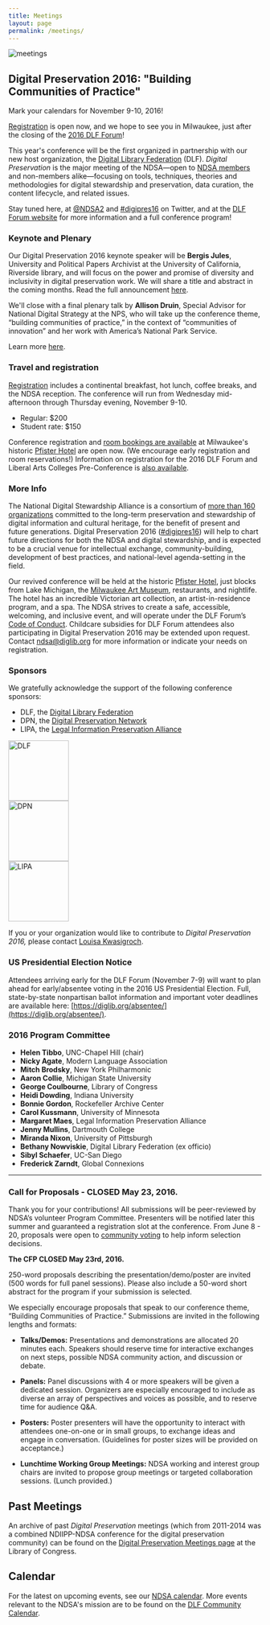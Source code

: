 ```yaml
---
title: Meetings
layout: page
permalink: /meetings/
---
```

<img alt="meetings" src='{{ "/images/icons/presentation.png" | prepend: site.baseurl }}'>

## Digital Preservation 2016: "Building Communities of Practice"
Mark your calendars for November 9-10, 2016!

[Registration](https://www.conftool.pro/dlf2016/) is open now, and we hope to see you in Milwaukee, just after the closing of the [2016 DLF Forum](https://www.diglib.org/forums/2016forum/)!

This year's conference will be the first organized in partnership with our new host organization, the [Digital Library Federation](https://diglib.org/) (DLF). *Digital Preservation* is the major meeting of the NDSA—open to [NDSA members](http://ndsa.diglib.org/members-list/) and non-members alike—focusing on tools, techniques, theories and methodologies for digital stewardship and preservation, data curation, the content lifecycle, and related issues.  

Stay tuned here, at [@NDSA2](https://twitter.com/ndsa2) and [#digipres16](https://twitter.com/search?q=%23digipres16&src=typd) on Twitter, and at the [DLF Forum website](https://www.diglib.org/forums/2016forum/ndsa-digipres16/) for more information and a full conference program!

### Keynote and Plenary

Our Digital Preservation 2016 keynote speaker will be **Bergis Jules**, University and Political Papers Archivist at the University of California, Riverside library, and will focus on the power and promise of diversity and inclusivity in digital preservation work. We will share a title and abstract in the coming months. Read the full announcement [here](https://www.diglib.org/archives/11840/).

We'll close with a final plenary talk by **Allison Druin**, Special Advisor for National Digital Strategy at the NPS, who will take up the conference theme, “building communities of practice,” in the context of “communities of innovation” and her work with America’s National Park Service.

Learn more [here](https://www.diglib.org/forums/2016forum/keynotes/).


### Travel and registration

[Registration](https://www.conftool.pro/dlf2016/) includes a continental breakfast, hot lunch, coffee breaks, and the NDSA reception. The conference will run from Wednesday mid-afternoon through Thursday evening, November 9-10.

- Regular: $200
- Student rate: $150

Conference registration and [room bookings are available](https://www.diglib.org/forums/2016forum/hotel-travel/) at Milwaukee's historic [Pfister Hotel](http://www.thepfisterhotel.com/) are open now. (We encourage early registration and room reservations!) Information on registration for the 2016 DLF Forum and Liberal Arts Colleges Pre-Conference is [also available](https://www.diglib.org/forums/2016forum/registration/).


### More Info

The National Digital Stewardship Alliance is a consortium of [more than 160 organizations](http://ndsa.diglib.org/members-list/) committed to the long-term preservation and stewardship of digital information and cultural heritage, for the benefit of present and future generations. Digital Preservation 2016 ([#digipres16](https://twitter.com/search?q=%23digipres16&src=typd)) will help to chart future directions for both the NDSA and digital stewardship, and is expected to be a crucial venue for intellectual exchange, community-building, development of best practices, and national-level agenda-setting in the field.

Our revived conference will be held at the historic [Pfister Hotel](http://www.thepfisterhotel.com/), just blocks from Lake Michigan, the [Milwaukee Art Museum](http://mam.org/), restaurants, and nightlife. The hotel has an incredible Victorian art collection, an artist-in-residence program, and a spa. The NDSA strives to create a safe, accessible, welcoming, and inclusive event, and will operate under the DLF Forum’s [Code of Conduct](https://www.diglib.org/forums/2016forum/code-of-conduct/). Childcare subsidies for DLF Forum attendees also participating in Digital Preservation 2016 may be extended upon request. Contact [ndsa@diglib.org](ndsa@diglib.org) for more information or indicate your needs on registration.

### Sponsors

We gratefully acknowledge the support of the following conference sponsors:

- DLF, the [Digital Library Federation](https://www.diglib.org/)
- DPN, the [Digital Preservation Network](http://dpn.org)
- LIPA, the [Legal Information Preservation Alliance](http://lipalliance.org/)

<section id="sponsors">
<div class="row">
  <div class="col-md-4">
    <img class="img-responsive center-block" alt="DLF" src="{{ '/images/sponsors/dlf.png' | prepend: site.baseurl }}" width="120" />
  </div>
  <div class="col-md-4">
    <img class="img-responsive center-block" alt="DPN" src="{{ '/images/sponsors/dpn.png' | prepend: site.baseurl }}" width="120" />
  </div>
  <div class="col-md-4">
  <img class="img-responsive center-block" alt="LIPA" src="{{ '/images/sponsors/lipa.png' | prepend: site.baseurl }}" width="120" />
  </div>
  </div>
</section>

If you or your organization would like to contribute to *Digital Preservation 2016,* please contact [Louisa Kwasigroch](mailto:lkwasigroch@clir.org).

### US Presidential Election Notice

Attendees arriving early for the DLF Forum (November 7-9) will want to plan ahead for early/absentee voting in the 2016 US Presidential Election. Full, state-by-state nonpartisan ballot information and important voter deadlines are available here: [https://diglib.org/absentee/](https://diglib.org/absentee/).

### 2016 Program Committee
- **Helen Tibbo**, UNC-Chapel Hill (chair)
- **Nicky Agate**, Modern Language Association
- **Mitch Brodsky**, New York Philharmonic
- **Aaron Collie**, Michigan State University
- **George Coulbourne**, Library of Congress
- **Heidi Dowding**, Indiana University
- **Bonnie Gordon**, Rockefeller Archive Center
- **Carol Kussmann**, University of Minnesota
- **Margaret Maes**, Legal Information Preservation Alliance
- **Jenny Mullins**, Dartmouth College
- **Miranda Nixon**, University of Pittsburgh
- **Bethany Nowviskie**, Digital Library Federation (ex officio)
- **Sibyl Schaefer**, UC-San Diego
- **Frederick Zarndt**, Global Connexions

___

### Call for Proposals - **CLOSED May 23, 2016.**

Thank you for your contributions! All submissions will be peer-reviewed by NDSA’s volunteer Program Committee. Presenters will be notified later this summer and guaranteed a registration slot at the conference. From June 8 - 20, proposals were open to [community voting](http://voting.diglib.org/) to help inform selection decisions.

 **The CFP CLOSED May 23rd, 2016.**

250-word proposals describing the presentation/demo/poster are invited (500 words for full panel sessions). Please also include a 50-word short abstract for the program if your submission is selected.

We especially encourage proposals that speak to our conference theme, “Building Communities of Practice.” Submissions are invited in the following lengths and formats:

- **Talks/Demos:** Presentations and demonstrations are allocated 20 minutes each. Speakers should reserve time for interactive exchanges on next steps, possible NDSA community action, and discussion or debate.

- **Panels:** Panel discussions with 4 or more speakers will be given a dedicated session. Organizers are especially encouraged to include as diverse an array of perspectives and voices as possible, and to reserve time for audience Q&A.  

- **Posters:** Poster presenters will have the opportunity to interact with attendees one-on-one or in small groups, to exchange ideas and engage in conversation. (Guidelines for poster sizes will be provided on acceptance.)

- **Lunchtime Working Group Meetings:** NDSA working and interest group chairs are invited to propose group meetings or targeted collaboration sessions. (Lunch provided.)


## Past Meetings

An archive of past *Digital Preservation* meetings (which from 2011-2014 was a combined NDIIPP-NDSA conference for the digital preservation community) can be found on the [Digital Preservation Meetings page](http://www.digitalpreservation.gov/meetings/) at the Library of Congress.

## Calendar

For the latest on upcoming events, see our [NDSA calendar](/calendar). More events relevant to the NDSA's mission are to be found on the [DLF Community Calendar](https://www.diglib.org/opportunities/calendar/).
